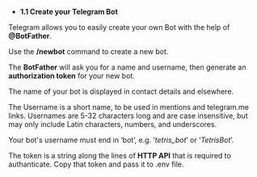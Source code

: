 * **1.1 Create your Telegram Bot**

Telegram allows you to easily create your own Bot with the help of **@BotFather**.

Use the **/newbot** command to create a new bot. 

The **BotFather** will ask you for a name and username, then generate an **authorization token** for your new bot.

The name of your bot is displayed in contact details and elsewhere.

The Username is a short name, to be used in mentions and telegram.me links. Usernames are 5-32 characters long and are case insensitive, but may only include Latin characters, numbers, and underscores. 

Your bot's username must end in ‘bot’, e.g. ‘_tetris_bot_’ or ‘_TetrisBot_’.

The token is a string along the lines of **HTTP API** that is required to authanticate. Copy that token and pass it to .env file.